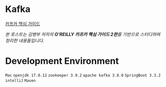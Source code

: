 # Kafka
[카프카 핵심 가이드](https://www.yes24.com/Product/Goods/118397432)

*본 포스트는 김병부 저자의 **O'REILLY 카프카 핵심 가이드 2판**를 기반으로 스터디하며 정리한 내용들입니다.*

# Development Environment
`Mac` `openjdk 17.0.12` `zookeeper 3.9.2` `apache kafka 3.8.0` `SpringBoot 3.3.2` `intelliJ` `Maven`

